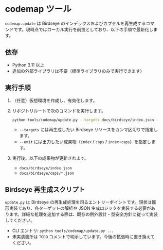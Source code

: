 # codemap ツール

`codemap.update` は Birdseye のインデックスおよびカプセルを再生成するコマンドです。現時点ではローカル実行を前提としており、以下の手順で最新化します。

## 依存

- Python 3.11 以上
- 追加の外部ライブラリは不要（標準ライブラリのみで実行できます）

## 実行手順

1. （任意）仮想環境を作成し、有効化します。
2. リポジトリルートで次のコマンドを実行します。

   ```bash
   python tools/codemap/update.py --targets docs/birdseye/index.json --emit index+caps
   ```
   
   - `--targets` には再生成したい Birdseye リソースをカンマ区切りで指定します。
   - `--emit` には出力したい成果物（`index` / `caps` / `index+caps`）を指定します。
3. 実行後、以下の成果物が更新されます。
   - `docs/birdseye/index.json`
   - `docs/birdseye/caps/*.json`

## Birdseye 再生成スクリプト

`update.py` は Birdseye の再生成処理を司るエントリーポイントです。現状は雛形実装であり、各ターゲットの解析や JSON 生成ロジックを実装する必要があります。詳細な処理を追加する際は、既存の例外設計・型安全方針に従って実装してください。

- CLI エントリ: `python tools/codemap/update.py ...`
- 未実装箇所は `TODO` コメントで明示しています。今後の拡張時に置き換えてください。

